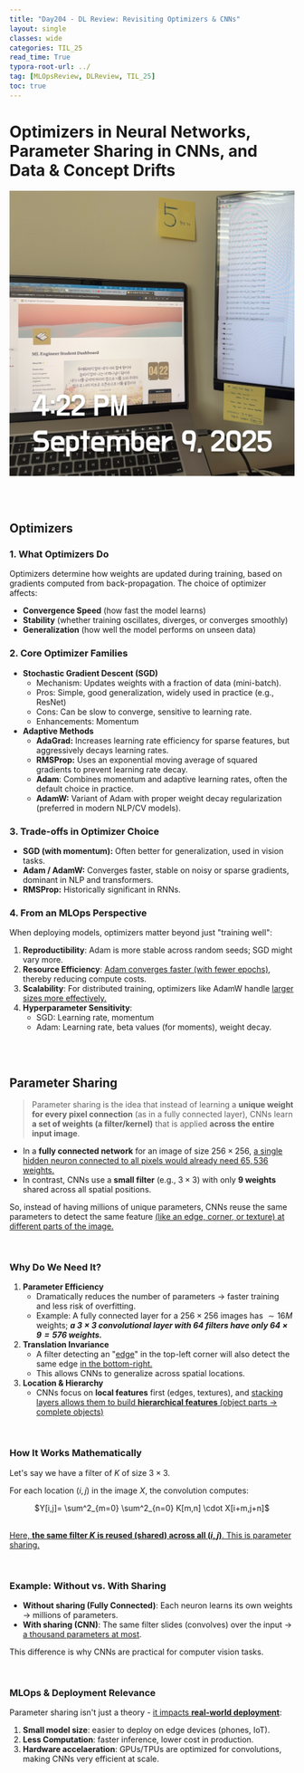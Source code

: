 ```yaml
---
title: "Day204 - DL Review: Revisiting Optimizers & CNNs"
layout: single
classes: wide
categories: TIL_25
read_time: True
typora-root-url: ../
tag: [MLOpsReview, DLReview, TIL_25]
toc: true 
---
```


# Optimizers in Neural Networks, Parameter Sharing in CNNs, and Data & Concept Drifts

![27C0AD67-6E5C-42DB-9390-EC80550D4A31_1_102_o](../../images/2025-09-09-TIL25_Day204/27C0AD67-6E5C-42DB-9390-EC80550D4A31_1_102_o.jpeg)

<br><br>

## Optimizers

### 1. What Optimizers Do

Optimizers determine how weights are updated during training, based on gradients computed from back-propagation. The choice of optimizer affects:

- **Convergence Speed** (how fast the model learns)
- **Stability** (whether training oscillates, diverges, or converges smoothly)
- **Generalization** (how well the model performs on unseen data)

### 2. Core Optimizer Families

- **Stochastic Gradient Descent (SGD)**
  - Mechanism: Updates weights with a fraction of data (mini-batch).
  - Pros: Simple, good generalization, widely used in practice (e.g., ResNet)
  - Cons: Can be slow to converge, sensitive to learning rate.
  - Enhancements: Momentum
- **Adaptive Methods**
  - **AdaGrad:** Increases learning rate efficiency for sparse features, but aggressively decays learning rates.
  - **RMSProp:** Uses an exponential moving average of squared gradients to prevent learning rate decay.
  - **Adam**: Combines momentum and adaptive learning rates, often the default choice in practice.
  - **AdamW:** Variant of Adam with proper weight decay regularization (preferred in modern NLP/CV models).

### 3. Trade-offs in Optimizer Choice

- **SGD (with momentum):** Often better for generalization, used in vision tasks.
- **Adam / AdamW:** Converges faster, stable on noisy or sparse gradients, dominant in NLP and transformers.
- **RMSProp:** Historically significant in RNNs.

### 4. From an MLOps Perspective

When deploying models, optimizers matter beyond just "training well":

1. **Reproductibility**: Adam is more stable across random seeds; SGD might vary more.
2. **Resource Efficiency**: <u>Adam converges faster (with fewer epochs)</u>, thereby reducing compute costs. 
3. **Scalability**: For distributed training, optimizers like AdamW handle <u>larger sizes more effectively.</u>
4. **Hyperparameter Sensitivity**:
   - SGD: Learning rate, momentum
   - Adam: Learning rate, beta values (for moments), weight decay.

<br><Br>

## Parameter Sharing

> Parameter sharing is the idea that instead of learning a **unique weight for every pixel connection** (as in a fully connected layer), CNNs learn **a set of weights (a filter/kernel)** that is applied **across the entire input image**.

- In a **fully connected network** for an image of size $256 \times 256$, <u>a single hidden neuron connected to all pixels would already need $65,536$ weights.</u> 
- In contrast, CNNs use a **small filter** (e.g., $3 \times 3$) with only **$9$ weights** shared across all spatial positions.

So, instead of having millions of unique parameters, CNNs reuse the same parameters to detect the same feature <u>(like an edge, corner, or texture) at different parts of the image.</u> 

<Br>

### Why Do We Need It?

1. **Parameter Efficiency**
   - Dramatically reduces the number of parameters → faster training and less risk of overfitting.
   - Example: A fully connected layer for a $256 \times 256$ images has $\sim 16M$ weights; ***a $3 \times 3$ convolutional layer with $64$ filters have only $64 \times 9 = 576$ weights.***
2. **Translation Invariance** 
   - A filter detecting an "<u>edge</u>" in the top-left corner will also detect the same edge <u>in the bottom-right.</u>
   - This allows CNNs to generalize across spatial locations.
3. **Location & Hierarchy**
   - CNNs focus on **local features** first (edges, textures), and <u>stacking layers allows them to build <b>hierarchical features</b> (object parts → complete objects)</u>

<br>

### How It Works Mathematically

Let's say we have a filter of $K$ of size $3 \times 3$. 

For each location $(i, j)$ in the image $X$, the convolution computes:<br>

<center>
  $Y[i,j]= \sum^2_{m=0} \sum^2_{n=0} K[m,n] \cdot X[i+m,j+n]$<Br><Br>
</center>



<u>Here, <b>the same filter $K$ is reused (shared) across all $(i, j)$</b>. This is parameter sharing.</u>

<Br>

### Example: Without vs. With Sharing

- **Without sharing (Fully Connected)**: Each neuron learns its own weights → millions of parameters.
- **With sharing (CNN)**: The same filter slides (convolves) over the input → <u>a thousand parameters at most</u>.

This difference is why CNNs are practical for computer vision tasks.

<br>

### MLOps & Deployment Relevance

Parameter sharing isn't just a theory - <u>it impacts <b>real-world deployment</b></u>:

1. **Small model size**: easier to deploy on edge devices (phones, IoT).
2. **Less Computation**: faster inference, lower cost in production.
3. **Hardware accelaeration**: GPUs/TPUs are optimized for convolutions, making CNNs very efficient at scale.

<Br><Br>











